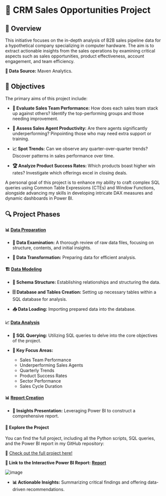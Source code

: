 
# 🌟 CRM Sales Opportunities Project

## 📜 Overview

This initiative focuses on the in-depth analysis of B2B sales pipeline data for a hypothetical company specializing in computer hardware. The aim is to extract actionable insights from the sales operations by examining critical aspects such as sales opportunities, product effectiveness, account engagement, and team efficiency.

**🔗 Data Source:** Maven Analytics.

## 🎯 Objectives

The primary aims of this project include:

* **💼 Evaluate Sales Team Performance:** How does each sales team stack up against others? Identify the top-performing groups and those needing improvement.

* **👥 Assess Sales Agent Productivity:** Are there agents significantly underperforming? Pinpointing those who may need extra support or training.

* **📈 Spot Trends:** Can we observe any quarter-over-quarter trends? Discover patterns in sales performance over time.

* **🏆 Analyze Product Success Rates:** Which products boast higher win rates? Investigate which offerings excel in closing deals.

A personal goal of this project is to enhance my ability to craft complex SQL queries using Common Table Expressions (CTEs) and Window Functions, alongside advancing my skills in developing intricate DAX measures and dynamic dashboards in Power BI.

## 🔍 Project Phases

#### 📊 [Data Preparation](https://github.com/danishverma21/B2B-Sales-Pipeline-Analysis/tree/master/1.%20Data_Preparation)

* **🔎 Data Examination:** A thorough review of raw data files, focusing on structure, contents, and initial insights.

* **🔄 Data Transformation:** Preparing data for efficient analysis.

#### 🏗️ [Data Modeling](https://github.com/danishverma21/B2B-Sales-Pipeline-Analysis/tree/master/2.%20Data_Modelling)

* **🔗 Schema Structure:** Establishing relationships and structuring the data.

* **🗄️ Database and Tables Creation:** Setting up necessary tables within a SQL database for analysis.

* **📥 Data Loading:** Importing prepared data into the database.

#### 📈 [Data Analysis](https://github.com/danishverma21/B2B-Sales-Pipeline-Analysis/tree/master/3.%20Data_Analysis)

* **📝 SQL Querying:** Utilizing SQL queries to delve into the core objectives of the project.

* **🔑 Key Focus Areas:**
  * Sales Team Performance    
  * Underperforming Sales Agents
  * Quarterly Trends
  * Product Success Rates  
  * Sector Performance
  * Sales Cycle Duration
  
#### 📊 [Report Creation](https://github.com/danishverma21/B2B-Sales-Pipeline-Analysis/tree/master/4.%20Report_Creation)

* **📣 Insights Presentation:** Leveraging Power BI to construct a comprehensive report.


#### 🔗 **Explore the Project**

You can find the full project, including all the Python scripts, SQL queries, and the Power BI report in my GitHub repository:

🔗 [Check out the full project here!](https://github.com/danishverma21/B2B-Sales-Pipeline-Analysis)


**🔗 Link to the Interactive Power BI Report:** [**Report**](https://app.powerbi.com/view?r=eyJrIjoiNGJlYTc2MTYtYzJiNy00ZmY2LWIyMzktN2Y0N2NiZGUwY2IyIiwidCI6IjAxMjJmNmU1LTFkMDAtNDU4Zi1hMjNlLWI4YTk4YmJhMDczZCIsImMiOjl9) 


![image](https://github.com/user-attachments/assets/41b9bc3e-a4f8-44c6-8813-aefe4dcedb40)

* **📊 Actionable Insights:** Summarizing critical findings and offering data-driven recommendations.
